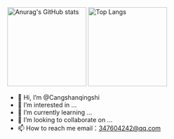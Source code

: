 <div id="title" align=left
  <a href="https://github.com/Cangshanqingshi">
    <img height="180em" src="https://github-readme-stats.vercel.app/api?username=Cangshanqingshi&show_icons=true&theme=tokyonight" alt="Anurag's GitHub stats">
    <img height="180em" src="https://github-readme-stats.vercel.app/api/top-langs/?username=Cangshanqingshi&layout=compact&theme=tokyonight" alt="Top Langs" />
  </a>
</div>

- 👋 Hi, I’m @Cangshanqingshi
- 👀 I’m interested in ...
- 🌱 I’m currently learning ...
- 💞️ I’m looking to collaborate on ...
- 📫 How to reach me email：347604242@qq.com

<!---
Cangshanqingshi/Cangshanqingshi is a ✨ special ✨ repository because its `README.md` (this file) appears on your GitHub profile.
You can click the Preview link to take a look at your changes.
--->
